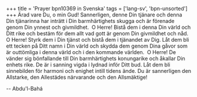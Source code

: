 +++
title = 'Prayer bpn10369 in Svenska'
tags = ['lang-sv', 'bpn-unsorted']
+++
Ärad vare Du, o min Gud! Sannerligen, denne Din tjänare och 
denna Din tjänarinna har inträtt i Din barmhärtighets skugga och är förenade genom Din ynnest och givmildhet.  O Herre! Bistå dem i denna Din värld och Ditt rike och bestäm för dem allt vad gott är genom Din givmildhet och nåd. O Herre! Styrk dem i Din tjänst och bistå dem i tjänandet av Dig. Låt dem bli ett tecken på Ditt namn i Din värld och skydda dem genom Dina gåvor som är outtömliga i denna värld och i den kommande världen.  O Herre! De vänder sig bönfallande till Din barmhärtighets konungarike och åkallar Din enhets rike. De är i sanning vigda i lydnad inför Ditt bud. Låt dem bli sinnebilden för harmoni och enighet intill tidens ände. Du är sannerligen den Allstarke, den Allestädes närvarande och den Allsmäktige!

-- Abdu'l-Bahá
